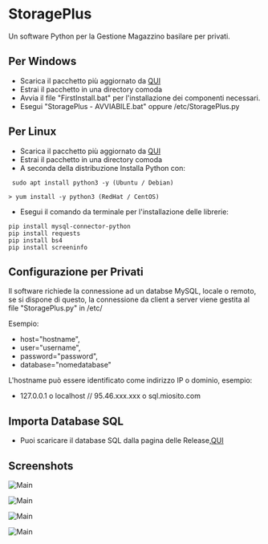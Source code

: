 
# StoragePlus

Un software Python per la Gestione Magazzino basilare per privati.


## Per Windows

- Scarica il pacchetto più aggiornato da [QUI](https://github.com/GaetanoDEV/StoragePlus/releases)
- Estrai il pacchetto in una directory comoda
- Avvia il file "FirstInstall.bat" per l'installazione dei componenti necessari.
- Esegui "StoragePlus - AVVIABILE.bat" oppure /etc/StoragePlus.py

## Per Linux

- Scarica il pacchetto più aggiornato da [QUI](https://github.com/GaetanoDEV/StoragePlus/releases)
- Estrai il pacchetto in una directory comoda
- A seconda della distribuzione Installa Python con:
```
 sudo apt install python3 -y (Ubuntu / Debian)
```
```
> yum install -y python3 (RedHat / CentOS)
```
- Esegui il comando da terminale per l'installazione delle librerie:
```
pip install mysql-connector-python
pip install requests
pip install bs4
pip install screeninfo
```

## Configurazione per Privati

Il software richiede la connessione ad un databse MySQL, locale o remoto, se si dispone di questo, la connessione da client a server viene gestita al file "StoragePlus.py" in /etc/

Esempio: 
* host="hostname",
* user="username",
* password="password",
* database="nomedatabase"

L'hostname può essere identificato come indirizzo IP o dominio, esempio:
* 127.0.0.1 o localhost // 95.46.xxx.xxx o sql.miosito.com
## Importa Database SQL
- Puoi scaricare il database SQL dalla pagina delle Release,[QUI](https://github.com/GaetanoDEV/StoragePlus/releases)
## Screenshots

![Main](https://i.imgur.com/xlukcn6.png)


![Main](https://i.imgur.com/eboDRzn.png)


![Main](https://i.imgur.com/GUm0INk.png)


![Main](https://i.imgur.com/pQhudup.png)
